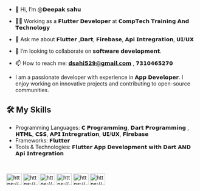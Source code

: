 - 👋 Hi, I’m @𝗗𝗲𝗲𝗽𝗮𝗸 𝘀𝗮𝗵𝘂
- 🌱💼 Working as a 𝗙𝗹𝘂𝘁𝘁𝗲𝗿 𝗗𝗲𝘃𝗲𝗹𝗼𝗽𝗲𝗿 at 𝗖𝗼𝗺𝗽𝗧𝗲𝗰𝗵 𝗧𝗿𝗮𝗶𝗻𝗶𝗻𝗴 𝗔𝗻𝗱 𝗧𝗲𝗰𝗵𝗻𝗼𝗹𝗼𝗴𝘆
- 💬 Ask me about 𝗙𝗹𝘂𝘁𝘁𝗲𝗿 ,𝗗𝗮𝗿𝘁, 𝗙𝗶𝗿𝗲𝗯𝗮𝘀𝗲, 𝗔𝗽𝗶 𝗜𝗻𝘁𝗿𝗲𝗴𝗿𝗮𝘁𝗶𝗼𝗻, 𝗨𝗜/𝗨𝗫
- 💞️ I’m looking to collaborate on 𝘀𝗼𝗳𝘁𝘄𝗮𝗿𝗲 𝗱𝗲𝘃𝗲𝗹𝗼𝗽𝗺𝗲𝗻𝘁.
- 📫 How to reach me: 𝗱𝘀𝗮𝗵𝗶𝟱𝟮𝟵@𝗴𝗺𝗮𝗶𝗹.𝗰𝗼𝗺 , 𝟳𝟯𝟭𝟬𝟰𝟲𝟱𝟮𝟳𝟬

- I am a passionate developer with experience in 𝗔𝗽𝗽 𝗗𝗲𝘃𝗲𝗹𝗼𝗽𝗲𝗿. I enjoy working on innovative projects and contributing to open-source communities.

## 🛠️ My Skills
- Programming Languages: 𝗖 𝗣𝗿𝗼𝗴𝗿𝗮𝗺𝗺𝗶𝗻𝗴, 𝗗𝗮𝗿𝘁 𝗣𝗿𝗼𝗴𝗿𝗮𝗺𝗺𝗶𝗻𝗴 , 𝗛𝗧𝗠𝗟, 𝗖𝗦𝗦, 𝗔𝗣𝗜 𝗜𝗻𝘁𝗿𝗲𝗴𝗿𝗮𝘁𝗶𝗼𝗻, 𝗨𝗜/𝗨𝗫, 𝗙𝗶𝗿𝗲𝗯𝗮𝘀𝗲
- Frameworks: 𝗙𝗹𝘂𝘁𝘁𝗲𝗿
- Tools & Technologies: 𝗙𝗹𝘂𝘁𝘁𝗲𝗿 𝗔𝗽𝗽 𝗗𝗲𝘃𝗲𝗹𝗼𝗽𝗺𝗲𝗻𝘁 𝘄𝗶𝘁𝗵 𝗗𝗮𝗿𝘁 𝗔𝗡𝗗 𝗔𝗽𝗶 𝗜𝗻𝘁𝗿𝗲𝗴𝗿𝗮𝘁𝗶𝗼𝗻

<br>
<p align="left">
<a href="https://www.linkedin.com/in/deepak-sahu-973979192" target="blank"><img align="center" src="https://raw.githubusercontent.com/rahuldkjain/github-profile-readme-generator/master/src/images/icons/Social/linked-in-alt.svg" alt="https://www.linkedin.com/in/deepak-sahu-973979192" height="30" width="40" /></a> 
<a href="https://instagram.com/deepak_sahu7566" target="blank"><img align="center" src="https://raw.githubusercontent.com/rahuldkjain/github-profile-readme-generator/master/src/images/icons/Social/instagram.svg" alt="https://https://www.instagram.com/deepak_sahu7566/" height="30" width="40" /></a>
<a href="https://x.com/Deepaksahu_7566" target="blank"><img align="center" src="https://raw.githubusercontent.com/rahuldkjain/github-profile-readme-generator/master/src/images/icons/Social/twitter.svg" alt="https://x.com/Deepaksahu_7566" height="30" width="40" /></a>
<a href="https://youtube.com/@carryondeepak4" target="blank"><img align="center" src="https://raw.githubusercontent.com/rahuldkjain/github-profile-readme-generator/master/src/images/icons/Social/youtube.svg" alt="https://youtube.com/@carryondeepak4" height="30" width="40" /></a>
<a href="https://www.facebook.com/share/TbSKud1HtFU93v2E/?mibextid=qi2Omg" target="blank"><img align="center" src="https://raw.githubusercontent.com/rahuldkjain/github-profile-readme-generator/master/src/images/icons/Social/facebook.svg" alt="https://www.facebook.com/share/TbSKud1HtFU93v2E/?mibextid=qi2Omg" height="30" width="40" /></a>
  <a href="[https://www.facebook.com/share/TbSKud1HtFU93v2E/?mibextid=qi2Omg](https://portfolio-five-pearl-29.vercel.app/)" target="blank"><img align="center" src="https://raw.githubusercontent.com/rahuldkjain/github-profile-readme-generator/master/src/images/icons/Social/facebook.svg" alt="https://www.facebook.com/share/TbSKud1HtFU93v2E/?mibextid=qi2Omg" height="30" width="40" /></a>
</p>
<br>
